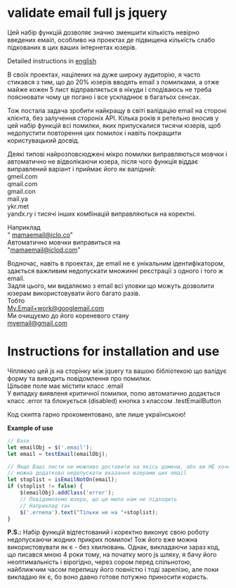 # validate email full js jquery

Цей набір функцій дозволяє значно зменшити кількість невірно введених емаіл, особливо на проектах де підвищена кількість слабо підкованих в цих ваших інтернетах юзерів.  

Detailed instructions in [english](./README.en.md)  

В своїх проектах, націлених на дуже широку аудиторію, я часто стикався з тим, що до 20% юзерів вводять email з помилками, а отже майже кожен 5 лист відправляється в нікуди і сподіваюсь не треба пояснювати чому це погано і все ускладнює в багатьох сенсах.  

Тож постала задача зробити найкращу в світі валідацію email на стороні клієнта, без залучення стороніх API. Кілька років я ретельно вносив у цей набір функцій всі помилки, яких припускалися тисячи юзерів, щоб недопустити  повторення цих помилок і навіть покращити користувацький досвід.

Деякі типові найрозповсюджені мікро помилки виправляються мовчки і автоматично не відволікаючи юзера, після чого функція віддає виправлений варіант і приймає його як валідний:  
gmeil.com  
qmail.com  
gmail.con  
mail.ya  
ykr.met  
yandx.ry
і тисячі інших комбінацій виправляються на коректні.  

Наприклад  
" mamaemail@iclo.co"  
Автоматично мовчки виправиться на  
"mamaemail@iclod.com"  

Водночас, навіть в проектах, де email не є унікальним ідентифікатором, здається важливим недопускати множинні реєстрації з одного і того ж email.  
Задля цього, ми видаляємо з email всі уловки що можуть дозволити юзерам використовувати його багато разів.  
Тобто  
My.Email+work@googlemail.com  
Ми очищуємо до його кореневого стану  
myemail@gmail.com  


# Instructions for installation and use
Чіпляємо цей js на сторінку між jquery та вашою бібліотекою що валідує форму та виводить повідомлення про помилки.  
Цільове поле має містити класс .email  
У випадку виявленя критичної помилки, полю автоматично додається класс .error та блокується (disabled) кнопка з классом .testEmailButton  

Код скипта гарно прокоментовано, але лише українською!

**Example of use**
```js
// Base
let emailObj = $('.email');
let email = testEmail(emailObj);

// Якщо Ваші листи не можливо доставити на якісь домени, або ви НЕ хочете доставляти на них
// можна додатково недопускати вказання юзерами цих email
let stoplist = isEmailNotOn(email);
if (stoplist != false) {
    $(emailObj).addClass('error');
    // Повідомляємо юзера, що це мило нам не підходить
    // Наприклад так
    $('.ernena').text("Тільки не на "+stoplist);
}

```

**P.S.:** Набір функцій відтестований і коректно виконує свою роботу недопускаючи жодних прикрих помилок! Тож його вже можна використовувати як є - без хвилювань. Однак, викладаючи зараз код, що писався мною 4 роки тому, на початку мого js шляху, я бачу його неоптимальність і вірогідно, через сором перед спільнотою, найближчим часом перепишу його повністю і тоді зарелізю, але поки викладаю як є, бо воно давно готове потужно приносити користь.  
